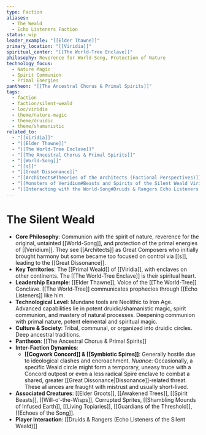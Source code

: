 ```yaml
---
type: Faction
aliases:
  - The Weald
  - Echo Listeners Faction
status: wip
leader_example: "[[Elder Thawne]]"
primary_location: "[[Viridia]]"
spiritual_center: "[[The World-Tree Enclave]]"
philosophy: Reverence for World-Song, Protection of Nature
technology_focus:
  - Nature Magic
  - Spirit Communion
  - Primal Energies
pantheon: "[[The Ancestral Chorus & Primal Spirits]]"
tags:
  - faction
  - faction/silent-weald
  - loc/viridia
  - theme/nature-magic
  - theme/druidic
  - theme/shamanistic
related_to:
  - "[[Viridia]]"
  - "[[Elder Thawne]]"
  - "[[The World-Tree Enclave]]"
  - "[[The Ancestral Chorus & Primal Spirits]]"
  - "[[World-Song]]"
  - "[[s]]"
  - "[[Great Dissonance]]"
  - "[[Architects#Theories of the Architects (Factional Perspectives)]]"
  - "[[Monsters of Veridium#Beasts and Spirits of the Silent Weald Viridia]]"
  - "[[Interacting with the World-Song#Druids & Rangers Echo Listeners of the Silent Weald]]"
---
```

# The Silent Weald

* **Core Philosophy**: Communion with the spirit of nature, reverence for the original, untainted [[World-Song]], and protection of the primal energies of [[Veridium]]. They see [[Architects]] as Great Composers who initially brought harmony but some became too focused on control via [[s]], leading to the [[Great Dissonance]].
* **Key Territories**: The [[Primal Weald]] of [[Viridia]], with enclaves on other continents. The [[The World-Tree Enclave]] is their spiritual heart.
* **Leadership Example**: [[Elder Thawne]], Voice of the [[The World-Tree]] Conclave. [[The World-Tree]] communicates prophecies through [[Echo Listeners]] like him.
* **Technological Level**: Mundane tools are Neolithic to Iron Age. Advanced capabilities lie in potent druidic/shamanistic magic, spirit communion, and mastery of natural processes. Deepening communion with primal nature, potent elemental and spiritual magic.
* **Culture & Society**: Tribal, communal, or organized into druidic circles. Deep ancestral traditions.
* **Pantheon**: [[The Ancestral Chorus & Primal Spirits]]
* **Inter-Faction Dynamics**:
    * **[[Cogwork Concord]] & [[Symbiotic Spires]]**: Generally hostile due to ideological clashes and encroachment. *Nuance*: Occasionally, a specific Weald circle might form a temporary, uneasy truce with a Concord outpost or even a less radical Spire enclave to combat a shared, greater [[Great Dissonance|Dissonance]]-related threat. These alliances are fraught with mistrust and usually short-lived.
* **Associated Creatures**: [[Elder Groots]], [[Awakened Trees]], [[Spirit Beasts]], [[Will-o'-the-Wisps]], Corrupted Sprites, [[Shambling Mounds of Infused Earth]], [[Living Topiaries]], [[Guardians of the Threshold]], [[Echoes of the Song]].
* **Player Interaction**: [[Druids & Rangers (Echo Listeners of the Silent Weald)]]